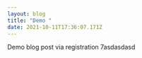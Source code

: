 ```yaml
---
layout: blog
title: "Demo "
date: 2021-10-11T17:36:07.171Z
---
```

Demo blog post via registration 7asdasdasd